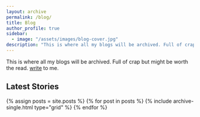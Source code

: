 ```yaml
---
layout: archive
permalink: /blog/
title: Blog 
author_profile: true
sidebar:
  - image: "/assets/images/blog-cover.jpg"
description: "This is where all my blogs will be archived. Full of crap but might be worth the read."
---
```

This is where all my blogs will be archived. Full of crap but might be worth the read. [write](mailto:letters@aravindiyer.com) to me.

## Latest Stories

<div class="grid__wrapper">
  {% assign posts = site.posts %}
  {% for post in posts %}
    {% include archive-single.html type="grid" %}
  {% endfor %}
</div>
